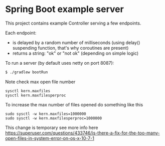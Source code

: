 # Spring Boot example server

This project contains example Controller serving a few endpoints.

Each endpoint:

* is delayed by a random number of milliseconds (using delay() suspending function, that's why coroutines are present)
* returns a string: "ok" or "not ok" (depending on simple logic)

To run a server (by default uses netty on port 8087):
```bash
$ ./gradlew bootRun
```

Note check max open file number

```
sysctl kern.maxfiles
sysctl kern.maxfilesperproc
```

To increase the max number of files opened do something like this  

```
sudo sysctl -w kern.maxfiles=1000000
sudo sysctl -w kern.maxfilesperproc=1000000
```

This change is temporary see more info here https://superuser.com/questions/433746/is-there-a-fix-for-the-too-many-open-files-in-system-error-on-os-x-10-7-1



